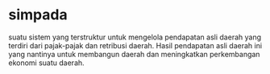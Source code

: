 # simpada
suatu sistem yang terstruktur untuk mengelola pendapatan asli daerah yang terdiri dari pajak-pajak dan retribusi daerah. Hasil pendapatan asli daerah ini yang nantinya untuk membangun daerah dan meningkatkan perkembangan ekonomi suatu daerah.
